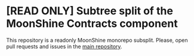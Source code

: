 # [READ ONLY] Subtree split of the MoonShine Contracts component

This repository is a readonly MoonShine monorepo subsplit.
Please, open pull requests and issues in the [main repository](https://github.com/moonshine-software/moonshine).
